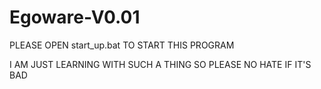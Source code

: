 # Egoware-V0.01
PLEASE OPEN start_up.bat TO START THIS PROGRAM 



I AM JUST LEARNING WITH SUCH A THING SO PLEASE NO HATE IF IT'S BAD
